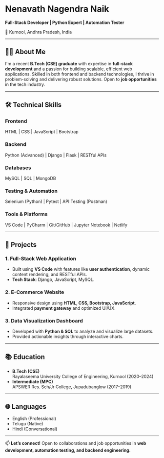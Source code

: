 # Nenavath Nagendra Naik
**Full-Stack Developer | Python Expert | Automation Tester**  

📍 Kurnool, Andhra Pradesh, India  

---

## 👨‍💻 About Me  
I'm a recent **B.Tech (CSE) graduate** with expertise in **full-stack development** and a passion for building scalable, efficient web applications. Skilled in both frontend and backend technologies, I thrive in problem-solving and delivering robust solutions. Open to **job opportunities** in the tech industry.  

---

## 🛠️ Technical Skills  

###
### **Frontend**  
HTML | CSS | JavaScript | Bootstrap  
### **Backend**  
Python (Advanced) | Django | Flask | RESTful APIs  
### **Databases**  
MySQL | SQL | MongoDB  
### **Testing & Automation**  
Selenium (Python) | Pytest | API Testing (Postman)  
### **Tools & Platforms**  
VS Code | PyCharm | Git/GitHub | Jupyter Notebook | Netlify  

---

## 🚀 Projects  
### **1. Full-Stack Web Application**  
- Built using **VS Code** with features like **user authentication**, dynamic content rendering, and RESTful APIs.  
- **Tech Stack**: Django, JavaScript, MySQL.  

### **2. E-Commerce Website**  
- Responsive design using **HTML, CSS, Bootstrap, JavaScript**.  
- Integrated **payment gateway** and optimized UI/UX.  

### **3. Data Visualization Dashboard**  
- Developed with **Python & SQL** to analyze and visualize large datasets.  
- Provided actionable insights through interactive charts.  

---

## 📚 Education  
- **B.Tech (CSE)**  
  Rayalaseema University College of Engineering, Kurnool (2020–2024)  
- **Intermediate (MPC)**  
  APSWER Res. Sch/Jr College, Jupadubanglow (2017–2019)  

---

## 🌐 Languages  
- English (Professional)  
- Telugu (Native)  
- Hindi (Conversational)  

---

📫 **Let’s connect!** Open to collaborations and job opportunities in **web development, automation testing, and backend engineering**.  

